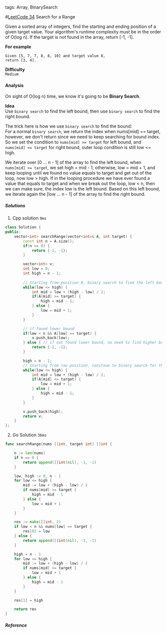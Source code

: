 tags: Array, BinarySearch

#[LeetCode 34] Search for a Range

Given a sorted array of integers, find the starting and ending position of a given target value.
Your algorithm's runtime complexity must be in the order of O(log n).
If the target is not found in the array, return [-1, -1].

**For example**

    Given [5, 7, 7, 8, 8, 10] and target value 8,
    return [3, 4].


**Difficulty**  
`Medium`

#### Analysis
On sight of O(log n) time, we know it's going to be **Binary Search**.

**Idea**  
Use `binary search` to find the left bound, then use `binary search` to find the right bound.

The trick here is how we use `binary search` to find the bound:  
For a normal `binary search`, we return the index when nums[mid] == target, however, we don't return since we need to keep searching for bound index. So we set the condition to `nums[mid] >= target` for left bound, and `nums[mid] <= target` for right bound, outer loop condition is still low <= high. 

We iterate over [0 ... n - 1] of the array to find the left bound, when `nums[mid] >= target`, we set high = mid - 1, otherwise, low = mid + 1, and keep looping until we found no value equals to target and get out of the loop, now low > high. 
If in the looping procedure we have ever found a value that equals to target and when we break out the loop, low < n, 
then we can make sure, the index low is the left bound. Based on this left bound, we iterate again the [low ... n - 1] of the array to find the right bound.

##### Solutions

1. Cpp solution `9ms`

```cpp
class Solution {
public:
    vector<int> searchRange(vector<int>& A, int target) {
        const int n = A.size();
        if(n == 0) {
            return {-1, -1};
        }

        vector<int> v;
        int low = 0;
        int high = n - 1;
        
        // Starting from position 0, binary search to find the left bound index of target value
        while(low <= high) {
            int mid = low + (high - low) / 2;
            if(A[mid] >= target) {
                high = mid - 1;
            } else {
                low = mid + 1;
            }
        }

        // if found lower bound
        if(low < n && A[low] == target) {
            v.push_back(low);
        } else { // if not found lower bound, no need to find higher bound
            return {-1, -1};
        }

        high = n - 1;
        // Starting from low position, conitnue to binary search for the right bound index of target value
        while(low <= high) {
            int mid = low + (high - low) / 2;
            if(A[mid] <= target) {
                low = mid + 1;
            } else {
                high = mid - 1;
            }
        }

        v.push_back(high);
        return v;
    }
};
```

2. Go Solution `36ms`

```go
func searchRange(nums []int, target int) []int {

    n := len(nums)
    if n == 0 {
        return append([]int(nil), -1, -1)
    }

    low, high := 0, n - 1
    for low <= high {
        mid := low + (high - low) / 2
        if nums[mid] >= target {
            high = mid - 1
        } else {
            low = mid + 1
        }
    }

    res := make([]int, 2)
    if low < n && nums[low] == target {
        res[0] = low
    } else {
        return append([]int(nil), -1, -1)
    }

    high = n - 1
    for low <= high {
        mid := low + (high - low) / 2
        if nums[mid] <= target {
            low = mid + 1
        } else {
            high = mid - 1
        }
    }

    res[1] = high

    return res
}

```

##### Reference

[LeetCode 34]:https://leetcode.com/problems/next-permutation
